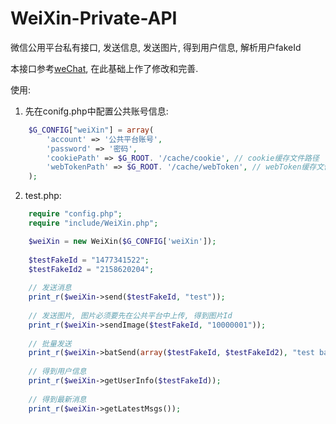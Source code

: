 WeiXin-Private-API
==================

微信公用平台私有接口, 发送信息, 发送图片, 得到用户信息, 解析用户fakeId

本接口参考[weChat](https://github.com/zscorpio/weChat), 在此基础上作了修改和完善.

使用:

1. 先在conifg.php中配置公共账号信息:
```php
	$G_CONFIG["weiXin"] = array(
		'account' => '公共平台账号',
		'password' => '密码',
		'cookiePath' => $G_ROOT. '/cache/cookie', // cookie缓存文件路径
		'webTokenPath' => $G_ROOT. '/cache/webToken', // webToken缓存文件路径
	);
```

2. test.php:
```php
	require "config.php";
	require "include/WeiXin.php";

	$weiXin = new WeiXin($G_CONFIG['weiXin']);
	
	$testFakeId = "1477341522";
	$testFakeId2 = "2158620204";
	
	// 发送消息
	print_r($weiXin->send($testFakeId, "test"));
	
	// 发送图片, 图片必须要先在公共平台中上传, 得到图片Id
	print_r($weiXin->sendImage($testFakeId, "10000001"));
	
	// 批量发送
	print_r($weiXin->batSend(array($testFakeId, $testFakeId2), "test batSend"));
	
	// 得到用户信息
	print_r($weiXin->getUserInfo($testFakeId));
	
	// 得到最新消息
	print_r($weiXin->getLatestMsgs());

```
